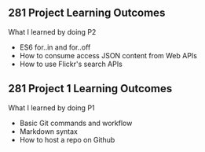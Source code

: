 ## 281 Project Learning Outcomes

What I learned by doing P2

- ES6 for..in and for..off
- How to consume access JSON content from Web APIs
- How to use Flickr's search APIs

## 281 Project 1 Learning Outcomes

What I learned by doing P1

- Basic Git commands and workflow
- Markdown syntax
- How to host a repo on Github

